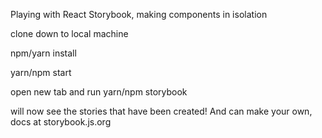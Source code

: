 Playing with React Storybook, making components in isolation

clone down to local machine

npm/yarn install

yarn/npm start

open new tab and run yarn/npm storybook

will now see the stories that have been created! And can make your own, docs at storybook.js.org
